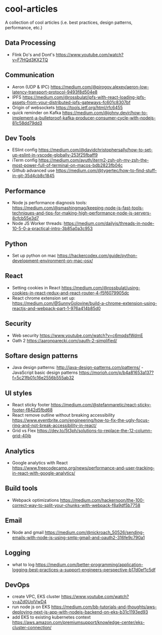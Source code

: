 # cool-articles
A collection of cool articles (i.e. best practices, design patterns, performance, etc.)

## Data Processing
- Flink Do's and Dont's https://www.youtube.com/watch?v=F7HQd3KX2TQ

## Communication
- Aeron (UDP & IPC) https://medium.com/@pirogov.alexey/aeron-low-latency-transport-protocol-9493f8d504e8
- IPFS https://medium.com/@rossbulat/ipfs-with-react-loading-ipfs-assets-from-your-distributed-ipfs-gateways-fc601c8307bf
- Origin of websockets https://tools.ietf.org/html/rfc6455
- quick reminder on Kafka https://medium.com/@johny.devjr/how-to-implement-a-bulletproof-kafka-producer-consumer-cycle-with-nodejs-81c58dd79dd3

## Dev Tools
- ESlint config https://medium.com/@davidchristophersally/how-to-set-up-eslint-in-vscode-globally-253f25fbaff9
- iTerm config https://medium.com/ayuth/iterm2-zsh-oh-my-zsh-the-most-power-full-of-terminal-on-macos-bdb2823fb04c
- Github advanced use https://medium.com/@tygertec/how-to-find-stuff-in-git-35d4cb8c1845

## Performance
- Node js performance diagnosis tools: https://medium.com/@smashingmag/keeping-node-js-fast-tools-techniques-and-tips-for-making-high-performance-node-js-servers-8cfcb55e3d7
- Node JS Worker threads: https://medium.com/dailyjs/threads-in-node-10-5-0-a-practical-intro-3b85a0a3c953

## Python
- Set up python on mac https://hackercodex.com/guide/python-development-environment-on-mac-osx/

## React
- Setting cookies in React https://medium.com/@rossbulat/using-cookies-in-react-redux-and-react-router-4-f5f6079905dc
- React chrome extension set up: https://medium.com/@SunnyGolovine/build-a-chrome-extension-using-reactjs-and-webpack-part-1-976a414b85d0

## Security
- Web security https://www.youtube.com/watch?v=c6mqdsfWdmE
- Oath 2 https://aaronparecki.com/oauth-2-simplified/

## Softare design patterns
- Java design patterns: http://java-design-patterns.com/patterns/
-JavaScript basic design patterns https://morioh.com/p/b4a81653a137?f=5c21fb01c16e2556b555ab32

## UI styles
- React sticky footer https://medium.com/@stefanmaretic/react-sticky-footer-f842d5fbd68
- React remove outline without breaking accessibility https://www.eventbrite.com/engineering/how-to-fix-the-ugly-focus-ring-and-not-break-accessibility-in-react/
- Grid vs Flex https://dev.to/5t3ph/solutions-to-replace-the-12-column-grid-40jb


## Analytics
- Google analytics with React https://www.freecodecamp.org/news/performance-and-user-tracking-in-react-with-google-analytics/

## Build tools
- Webpack optimizations https://medium.com/hackernoon/the-100-correct-way-to-split-your-chunks-with-webpack-f8a9df5b7758

## Email
- Node and gmail https://medium.com/@nickroach_50526/sending-emails-with-node-js-using-smtp-gmail-and-oauth2-316fe9c790a1

## Logging
- what to log https://medium.com/better-programming/application-logging-best-practices-a-support-engineers-perspective-b17d0ef1c5df

## DevOps
- create VPC, EKS cluster https://www.youtube.com/watch?v=aZd0UolVwD4
- run node js on EKS https://medium.com/bb-tutorials-and-thoughts/aws-deploying-next-js-app-with-nodejs-backend-on-eks-b31c1193ed93
- add EKS to existing kubernetes context https://aws.amazon.com/premiumsupport/knowledge-center/eks-cluster-connection/
